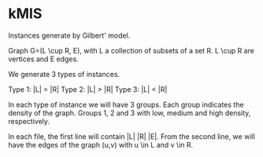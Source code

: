 # kMIS
Instances generate by Gilbert' model.

Graph G=(L \cup R, E), with L a collection of subsets of a set R. L \cup R are vertices and E edges.

We generate 3 types of instances.

Type 1: |L| = |R|
Type 2: |L| > |R|
Type 3: |L| < |R|

In each type of instance we will have 3 groups. Each group indicates the density of the graph.
Groups 1, 2 and 3 with low, medium and high density, respectively.

In each file, the first line will contain |L| |R| |E|.
From the second line, we will have the edges of the graph (u,v) with u \in L and v \in R.
